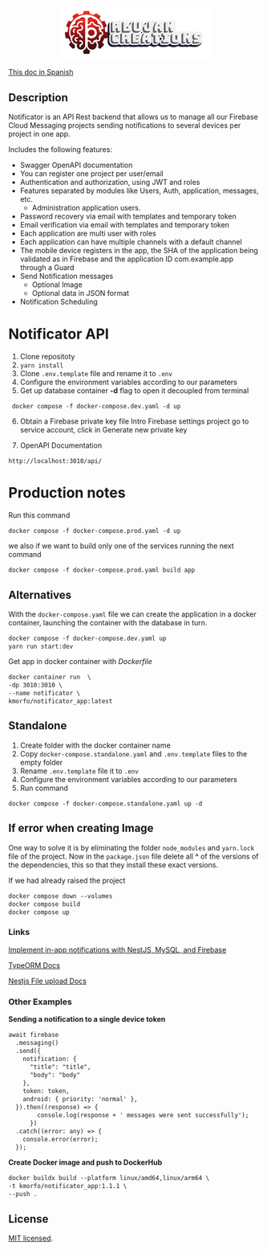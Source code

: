 <p align="center">
  <a href="https://rlujancreations.es" target="blank"><img src="./gitImages/rlujanlogo.png" width="300" alt="RLujanCreations Logo" /></a>
</p>

<a href="README_ES.md" target="blank">This doc in Spanish</a>

## Description
Notificator is an API Rest backend that allows us to manage all our Firebase Cloud Messaging projects sending notifications to several devices per project in one app.

Includes the following features:
* Swagger OpenAPI documentation
* You can register one project per user/email 
* Authentication and authorization, using JWT and roles
* Features separated by modules like Users, Auth, application, messages, etc.
  * Administration application users. 
* Password recovery via email with templates and temporary token
* Email verification via email with templates and temporary token
* Each application are multi user with roles
* Each application can have multiple channels with a default channel
* The mobile device registers in the app, the SHA of the application being validated as in Firebase and the application ID com.example.app through a Guard
* Send Notification messages
  * Optional Image
  * Optional data in JSON format 
* Notification Scheduling


# Notificator API
1. Clone repositoty
2. ```yarn install```
3. Clone `.env.template` file and rename it to `.env`
4. Configure the environment variables according to our parameters 
5. Get up database container **-d** flag to open it decoupled from terminal
```
 docker compose -f docker-compose.dev.yaml -d up 
``` 
6. Obtain a Firebase private key file 
   Intro Firebase settings project go to service account, click in Generate new private key 

7. OpenAPI Documentation

```
http://localhost:3010/api/
```

# Production notes
Run this command
```
docker compose -f docker-compose.prod.yaml -d up 
```
we also if we want to build only one of the services running the next command
```
docker compose -f docker-compose.prod.yaml build app
```   

## Alternatives
With the `docker-compose.yaml` file we can create the application in a docker container, launching the container with the database in turn.
```
docker compose -f docker-compose.dev.yaml up
yarn run start:dev

  ``` 
Get app in docker container with _Dockerfile_

```
docker container run  \
-dp 3010:3010 \
--name notificator \
kmorfo/notificator_app:latest
```

## Standalone
1. Create folder with the docker container name
2. Copy `docker-compose.standalone.yaml` and `.env.template` files to the empty folder
3. Rename `.env.template` file  it to `.env` 
4. Configure the environment variables according to our parameters 
5. Run command
```
docker compose -f docker-compose.standalone.yaml up -d
```

## If error when creating Image
One way to solve it is by eliminating the folder `node_modules` and `yarn.lock` file of the project. 
Now in the `package.json` file delete all **^** of the versions of the dependencies, this so that they install these exact versions.

If we had already raised the project
``` 
docker compose down --volumes
docker compose build
docker compose up

```

### Links
[Implement in-app notifications with NestJS, MySQL, and Firebase](https://blog.logrocket.com/implement-in-app-notifications-nestjs-mysql-firebase)

[TypeORM Docs](https://orkhan.gitbook.io/typeorm/docs)

[Nestjs File upload Docs](https://docs.nestjs.com/techniques/file-upload)

### Other Examples
**Sending a notification to a single device token**
```
await firebase
  .messaging()
  .send({
    notification: {
      "title": "title",
      "body": "body"
    },
    token: token,
    android: { priority: 'normal' },
  }).then((response) => {
        console.log(response + ' messages were sent successfully');
      })
  .catch((error: any) => {
    console.error(error);
  });

```

**Create Docker image and push to DockerHub**
```
docker buildx build --platform linux/amd64,linux/arm64 \
-t kmorfo/notificator_app:1.1.1 \
--push .
```

## License

[MIT licensed](LICENSE).
